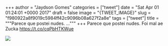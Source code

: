 
+++
author = "Jaydson Gomes"
categories = ["tweet"]
date = "Sat Apr 01 01:24:01 +0000 2017"
draft = false
image = "{TWEET_IMAGE}"
slug = "f980922a8f9019c5984ff42c9096b08a627f2a8e"
tags = ["tweet"]
title = """Parece que postei nudes. ..."""
+++
Parece que postei nudes. Foi mal ae Zucka https://t.co/cqPbHTKWue

![](/images/tweet-media/847982852583108608-C8SjwKPXUAAuh10.jpg)